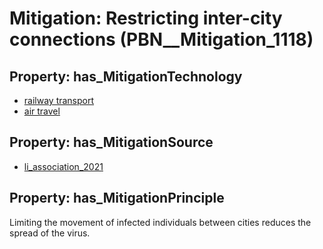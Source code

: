 # Mitigation: __Restricting inter-city connections__ (PBN__Mitigation_1118)

## Property: has_MitigationTechnology

* [railway transport](../Technology/PBN__Technology_3669)
* [air travel](../Technology/PBN__Technology_3670)

## Property: has_MitigationSource

* [li_association_2021](../Article/PBN__Article_32)

## Property: has_MitigationPrinciple

Limiting the movement of infected individuals between cities reduces the spread of the virus.

